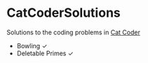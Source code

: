 # CatCoderSolutions

Solutions to the coding problems in [Cat Coder](https://catcoder.codingcontest.org)

 * Bowling ✓
 * Deletable Primes ✓
